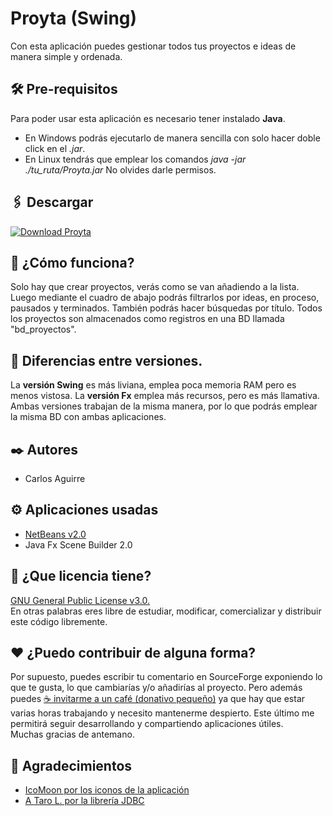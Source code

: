 # Proyta (Swing)
Con esta aplicación puedes gestionar todos tus proyectos e ideas de manera simple y ordenada.

## 🛠️ Pre-requisitos
Para poder usar esta aplicación es necesario tener instalado **Java**.
* En Windows podrás ejecutarlo de manera sencilla con solo hacer doble click en el _.jar_.
* En Linux tendrás que emplear los comandos _java -jar ./tu_ruta/Proyta.jar_ No olvides darle permisos.

## 🖇️ Descargar
[![Download Proyta](https://a.fsdn.com/con/app/sf-download-button)](https://sourceforge.net/projects/proyta/files/latest/download)

## 📖 ¿Cómo funciona?
Solo hay que crear proyectos, verás como se van añadiendo a la lista.
Luego mediante el cuadro de abajo podrás filtrarlos por ideas, en proceso, pausados y terminados. 
También podrás hacer búsquedas por título.
Todos los proyectos son almacenados como registros en una BD llamada "bd_proyectos".

## 🔩 Diferencias entre versiones.
La **versión Swing** es más liviana, emplea poca memoria RAM pero es menos vistosa.
La **versión Fx** emplea más recursos, pero es más llamativa.
Ambas versiones trabajan de la misma manera, por lo que podrás emplear la misma BD con ambas aplicaciones.

## ✒️ Autores
* Carlos Aguirre

## ⚙️ Aplicaciones usadas
* [NetBeans v2.0](https://netbeans.org/)
* Java Fx Scene Builder 2.0

## 📄 ¿Que licencia tiene?
[GNU General Public License v3.0.](LICENSE) </br>
En otras palabras eres libre de estudiar, modificar, comercializar y distribuir este código libremente.

## ❤️ ¿Puedo contribuir de alguna forma?
Por supuesto, puedes escribir tu comentario en SourceForge exponiendo lo que te gusta, lo que cambiarías y/o añadirías al proyecto. Pero además puedes [☕ invitarme a un café (donativo pequeño)](https://ko-fi.com/carlosaguirrev) ya que hay que estar varias horas trabajando y necesito mantenerme despierto. Este último me permitirá seguir desarrollando y compartiendo aplicaciones útiles.</br>
Muchas gracias de antemano.

## 🎁 Agradecimientos
* [IcoMoon por los iconos de la aplicación](https://icomoon.io/)
* [A Taro L. por la librería JDBC](https://github.com/xerial/sqlite-jdbc.git)
